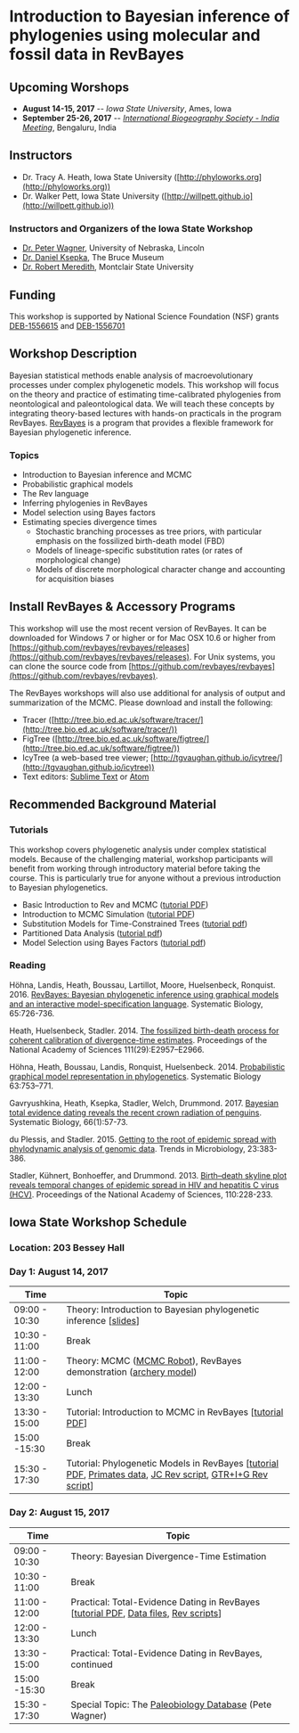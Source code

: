 # Introduction to Bayesian inference of phylogenies using molecular and fossil data in RevBayes

## Upcoming Worshops

* **August 14-15, 2017** -- *Iowa State University*, Ames, Iowa
* **September 25-26, 2017** -- [*International Biogeography Society - India Meeting*](https://www.biogeography.in/), Bengaluru, India


## Instructors

* Dr. Tracy A. Heath, Iowa State University ([http://phyloworks.org](http://phyloworks.org)) 
* Dr. Walker Pett, Iowa State University ([http://willpett.github.io](http://willpett.github.io)) 

### Instructors and Organizers of the Iowa State Workshop

* [Dr. Peter Wagner]((https://sites.google.com/site/peterwagnersscienceextras/)), University of Nebraska, Lincoln 
* [Dr. Daniel Ksepka](http://www.ksepka.org), The Bruce Museum 
* [Dr. Robert Meredith](https://www.montclair.edu/profilepages/view_profile.php?username=meredithr), Montclair State University

## Funding

This workshop is supported by National Science Foundation (NSF) grants [DEB-1556615](https://www.nsf.gov/awardsearch/showAward?AWD_ID=1556615&HistoricalAwards=false) and [DEB-1556701](https://www.nsf.gov/awardsearch/showAward?AWD_ID=1556701&HistoricalAwards=false)

## Workshop Description

Bayesian statistical methods enable analysis of macroevolutionary processes under complex phylogenetic models. 
This workshop will focus on the theory and practice of estimating time-calibrated phylogenies from neontological and paleontological data.
We will teach these concepts by integrating theory-based lectures with hands-on practicals in the program RevBayes.
[RevBayes](http://revbayes.github.io/) is a program that provides a flexible framework for Bayesian phylogenetic inference. 

### Topics

* Introduction to Bayesian inference and MCMC
* Probabilistic graphical models
* The Rev language 
* Inferring phylogenies in RevBayes
* Model selection using Bayes factors
* Estimating species divergence times
    * Stochastic branching processes as tree priors, with particular emphasis on the fossilized birth-death model (FBD)
    * Models of lineage-specific substitution rates (or rates of morphological change)
    * Models of discrete morphological character change and accounting for acquisition biases


## Install RevBayes & Accessory Programs

This workshop will use the most recent version of RevBayes. It can be downloaded for Windows 7 or higher or for Mac OSX 10.6 or higher from [https://github.com/revbayes/revbayes/releases](https://github.com/revbayes/revbayes/releases). For Unix systems, you can clone the source code from [https://github.com/revbayes/revbayes](https://github.com/revbayes/revbayes).

The RevBayes workshops will also use additional for analysis of output and summarization of the MCMC. Please download and install the following:

* Tracer ([http://tree.bio.ed.ac.uk/software/tracer/](http://tree.bio.ed.ac.uk/software/tracer/))
* FigTree ([http://tree.bio.ed.ac.uk/software/figtree/](http://tree.bio.ed.ac.uk/software/figtree/))
* IcyTree (a web-based tree viewer; [http://tgvaughan.github.io/icytree/](http://tgvaughan.github.io/icytree))
* Text editors: [Sublime Text](https://www.sublimetext.com/) or [Atom](https://atom.io)

## Recommended Background Material

### Tutorials

This workshop covers phylogenetic analysis under complex statistical models. Because of the challenging material, workshop participants will benefit from working through introductory material before taking the course. This is particularly true for anyone without a previous introduction to Bayesian phylogenetics. 

* Basic Introduction to Rev and MCMC ([tutorial PDF](https://github.com/ssb2017/revbayes_intro/blob/master/tutorials/RB_Basics_Tutorial.pdf))
* Introduction to MCMC Simulation ([tutorial PDF](https://github.com/revbayes/revbayes_tutorial/blob/master/tutorial_TeX/RB_MCMC_Intro_Tutorial/RB_MCMC_Intro_Tutorial.pdf))
* Substitution Models for Time-Constrained Trees ([tutorial pdf](https://github.com/ssb2017/revbayes_intro/blob/master/tutorials/RB_CTMC_Tutorial.pdf))
* Partitioned Data Analysis ([tutorial pdf](https://github.com/ssb2017/revbayes_intro/blob/master/tutorials/RB_Partition_Tutorial.pdf))
* Model Selection using Bayes Factors ([tutorial pdf](https://github.com/ssb2017/revbayes_intro/blob/master/tutorials/RB_BayesFactor_Tutorial.pdf))

### Reading

Höhna, Landis, Heath, Boussau, Lartillot, Moore, Huelsenbeck, Ronquist. 2016. [RevBayes: Bayesian phylogenetic inference using graphical models and an interactive model-specification language](http://sysbio.oxfordjournals.org/content/65/4/726). Systematic Biology, 65:726-736.

Heath, Huelsenbeck, Stadler. 2014. [The fossilized birth-death process for coherent calibration of divergence-time estimates](http://www.pnas.org/content/111/29/E2957.abstract). Proceedings of the National Academy of Sciences 111(29):E2957–E2966. 

Höhna, Heath, Boussau, Landis, Ronquist, Huelsenbeck. 2014. [Probabilistic graphical model representation in phylogenetics](http://sysbio.oxfordjournals.org/content/63/5/753). Systematic Biology 63:753–771.

Gavryushkina, Heath, Ksepka, Stadler, Welch, Drummond. 2017. [Bayesian total evidence dating reveals the recent crown radiation of penguins](http://sysbio.oxfordjournals.org/content/early/2016/07/27/sysbio.syw060.full). Systematic Biology, 66(1):57-73.

du Plessis, and Stadler. 2015. [Getting to the root of epidemic spread with phylodynamic analysis of genomic data](http://www.sciencedirect.com/science/article/pii/S0966842X15001018). Trends in Microbiology, 23:383-386.

Stadler, Kühnert, Bonhoeffer, and Drummond. 2013. [Birth–death skyline plot reveals temporal changes of epidemic spread in HIV and hepatitis C virus (HCV)](http://www.pnas.org/content/110/1/228). Proceedings of the National Academy of Sciences, 110:228-233.

## Iowa State Workshop Schedule

### Location: 203 Bessey Hall

### Day 1: August 14, 2017

|   Time            |           Topic                                              | 
|---------------|---------------------------------------------------------| 
| 09:00 - 10:30 | Theory: Introduction to Bayesian phylogenetic inference [[slides](https://www.slideshare.net/trayc7/introduction-to-bayesian-phylogenetics)]| 
| 10:30 - 11:00 | Break                                                   | 
| 11:00 - 12:00 | Theory: MCMC ([MCMC Robot](http://phylogeny.uconn.edu/mcmc-robot/)), RevBayes demonstration ([archery model](https://github.com/phyloworks/revbayes-workshop2017/blob/master/archery-model/archery-mcmc.ipynb))                   | 
| 12:00 - 13:30 | Lunch                                                   | 
| 13:30 - 15:00 | Tutorial: Introduction to MCMC in RevBayes [[tutorial PDF](https://github.com/revbayes/revbayes_tutorial/raw/master/tutorial_TeX/RB_MCMC_Intro_Tutorial/RB_MCMC_Intro_Tutorial.pdf)]             | 
| 15:00 -15:30  | Break                                                   | 
| 15:30 - 17:30 | Tutorial: Phylogenetic Models in RevBayes [[tutorial PDF](https://github.com/revbayes/revbayes_tutorial/raw/master/tutorial_TeX/RB_CTMC_Tutorial/RB_CTMC_Tutorial.pdf), [Primates data](https://raw.githubusercontent.com/revbayes/revbayes_tutorial/master/RB_CTMC_Tutorial/data/primates_and_galeopterus_cytb.nex), [JC Rev script](https://raw.githubusercontent.com/revbayes/revbayes_tutorial/master/RB_CTMC_Tutorial/scripts/mcmc_JC.Rev), [GTR+I+G Rev script](http://rawgit.com/revbayes/revbayes_tutorial/master/RB_CTMC_Tutorial/scripts/mcmc_GTR_Gamma_Inv.Rev)]               |

### Day 2: August 15, 2017

|   Time            |       Topic                                                 | 
|---------------|--------------------------------------------------------| 
| 09:00 - 10:30 | Theory: Bayesian Divergence-Time Estimation            | 
| 10:30 - 11:00 | Break                                                  | 
| 11:00 - 12:00 | Practical: Total-Evidence Dating in RevBayes [[tutorial PDF](https://github.com/revbayes/revbayes_tutorial/raw/master/tutorial_TeX/RB_TotalEvidenceDating_FBD_Tutorial/RB_TotalEvidenceDating_FBD_Tutorial.pdf), [Data files](https://raw.githubusercontent.com/revbayes/revbayes_tutorial/master/RB_TotalEvidenceDating_FBD_Tutorial/data.zip), [Rev scripts](http://rawgit.com/revbayes/revbayes_tutorial/master/RB_TotalEvidenceDating_FBD_Tutorial/scripts.zip)]          | 
| 12:00 - 13:30 | Lunch                                                  | 
| 13:30 - 15:00 | Practical: Total-Evidence Dating in RevBayes, continued                                  | 
| 15:00 -15:30  | Break                                                  | 
| 15:30 - 17:30 | Special Topic: The [Paleobiology Database](https://paleobiodb.org/#/) (Pete Wagner) | 



